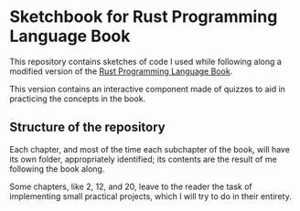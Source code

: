 # Sketchbook for Rust Programming Language Book

This repository contains sketches of code I used while following along a
modified version of the [Rust Programming Language Book](https://rust-book.cs.brown.edu/experiment-intro.html).

This version contains an interactive component made of quizzes to aid in practicing the concepts in the book.

## Structure of the repository

Each chapter, and most of the time each subchapter of the book, will have its own folder,
appropriately identified; its contents are the result of me following the book along.

Some chapters, like 2, 12, and 20, leave to the reader the task of implementing small
practical projects, which I will try to do in their entirety.